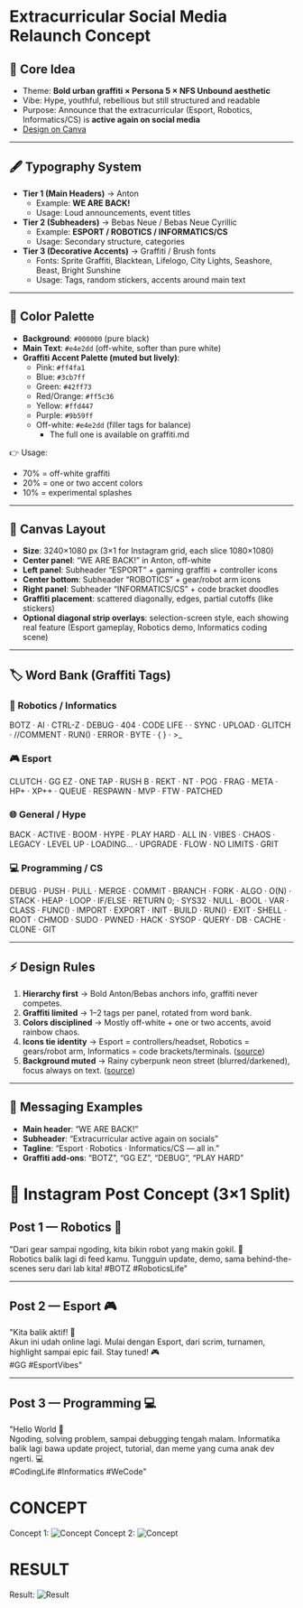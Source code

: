 # Extracurricular Social Media Relaunch Concept

## 🎯 Core Idea
- Theme: **Bold urban graffiti × Persona 5 × NFS Unbound aesthetic**
- Vibe: Hype, youthful, rebellious but still structured and readable
- Purpose: Announce that the extracurricular (Esport, Robotics, Informatics/CS) is **active again on social media**
- [Design on Canva](https://www.canva.com/design/DAG0Mpb2S5c/hyt_8yygyfRG_rgfy73qdw/edit?utm_content=DAG0Mpb2S5c&utm_campaign=designshare&utm_medium=link2&utm_source=sharebutton)

---

## 🖋 Typography System
- **Tier 1 (Main Headers)** → Anton  
  - Example: **WE ARE BACK!**
  - Usage: Loud announcements, event titles
- **Tier 2 (Subheaders)** → Bebas Neue / Bebas Neue Cyrillic  
  - Example: **ESPORT / ROBOTICS / INFORMATICS/CS**
  - Usage: Secondary structure, categories
- **Tier 3 (Decorative Accents)** → Graffiti / Brush fonts  
  - Fonts: Sprite Graffiti, Blacktean, Lifelogo, City Lights, Seashore, Beast, Bright Sunshine  
  - Usage: Tags, random stickers, accents around main text

---

## 🎨 Color Palette
- **Background**: `#000000` (pure black)  
- **Main Text**: `#e4e2dd` (off-white, softer than pure white)  
- **Graffiti Accent Palette (muted but lively)**:  
  - Pink: `#ff4fa1`  
  - Blue: `#3cb7ff`  
  - Green: `#42ff73` 
  - Red/Orange: `#ff5c36`  
  - Yellow: `#ffd447`  
  - Purple: `#9b59ff`  
  - Off-white: `#e4e2dd` (filler tags for balance)
    * The full one is available on graffiti.md

👉 Usage:  
- 70% = off-white graffiti  
- 20% = one or two accent colors  
- 10% = experimental splashes  

---

## 📐 Canvas Layout
- **Size**: 3240×1080 px (3×1 for Instagram grid, each slice 1080×1080)  
- **Center panel**: “WE ARE BACK!” in Anton, off-white  
- **Left panel**: Subheader “ESPORT” + gaming graffiti + controller icons  
- **Center bottom**: Subheader “ROBOTICS” + gear/robot arm icons  
- **Right panel**: Subheader “INFORMATICS/CS” + code bracket doodles  
- **Graffiti placement**: scattered diagonally, edges, partial cutoffs (like stickers)  
- **Optional diagonal strip overlays**: selection-screen style, each showing real feature (Esport gameplay, Robotics demo, Informatics coding scene)

---

## 🏷 Word Bank (Graffiti Tags)

### 🤖 Robotics / Informatics
BOTZ · AI · CTRL-Z · DEBUG · 404 · CODE LIFE · <HELLO WORLD> · SYNC · UPLOAD · GLITCH · //COMMENT · RUN() · ERROR · BYTE · { } · >_

### 🎮 Esport
CLUTCH · GG EZ · ONE TAP · RUSH B · REKT · NT · POG · FRAG · META · HP+ · XP++ · QUEUE · RESPAWN · MVP · FTW · PATCHED

### 🌐 General / Hype
BACK · ACTIVE · BOOM · HYPE · PLAY HARD · ALL IN · VIBES · CHAOS · LEGACY · LEVEL UP · LOADING… · UPGRADE · FLOW · NO LIMITS · GRIT

### 💻 Programming / CS
DEBUG · PUSH · PULL · MERGE · COMMIT · BRANCH · FORK · ALGO · O(N) · STACK · HEAP · LOOP · IF/ELSE · RETURN 0; · SYS32 · NULL · BOOL · VAR · CLASS · FUNC() · IMPORT · EXPORT · INIT · BUILD · RUN() · EXIT · SHELL · ROOT · CHMOD · SUDO · PWNED · HACK · SYSOP · QUERY · DB · CACHE · CLONE · GIT

---

## ⚡ Design Rules
1. **Hierarchy first** → Bold Anton/Bebas anchors info, graffiti never competes.  
2. **Graffiti limited** → 1–2 tags per panel, rotated from word bank.  
3. **Colors disciplined** → Mostly off-white + one or two accents, avoid rainbow chaos.  
4. **Icons tie identity** → Esport = controllers/headset, Robotics = gears/robot arm, Informatics = code brackets/terminals. ([source](https://www.svgrepo.com/)) 
5. **Background muted** → Rainy cyberpunk neon street (blurred/darkened), focus always on text. ([source](https://stockcake.com/i/neon-rain-reflection_126555_14056))

---

## 📣 Messaging Examples
- **Main header**: “WE ARE BACK!”  
- **Subheader**: “Extracurricular active again on socials”  
- **Tagline**: “Esport · Robotics · Informatics/CS — all in.”  
- **Graffiti add-ons**: “BOTZ”, “GG EZ”, “DEBUG”, “PLAY HARD” 

# 📲 Instagram Post Concept (3×1 Split)
## Post 1 — Robotics 🤖  
"Dari gear sampai ngoding, kita bikin robot yang makin gokil. 🤖  
Robotics balik lagi di feed kamu. Tungguin update, demo, sama behind-the-scenes seru dari lab kita! #BOTZ #RoboticsLife"  

---

## Post 2 — Esport 🎮  
"Kita balik aktif! 🚀  
Akun ini udah online lagi. Mulai dengan Esport, dari scrim, turnamen, highlight sampai epic fail. Stay tuned! 🎮  
#GG #EsportVibes"  

---

## Post 3 — Programming 💻  
"Hello World 👋  
Ngoding, solving problem, sampai debugging tengah malam. Informatika balik lagi bawa update project, tutorial, dan meme yang cuma anak dev ngerti. 💻  
#CodingLife #Informatics #WeCode"


# CONCEPT
Concept 1:
![Concept](img/concept1.png)
Concept 2:
![Concept](img/concept2.png)

# RESULT
Result:
![Result](img/result.png)
